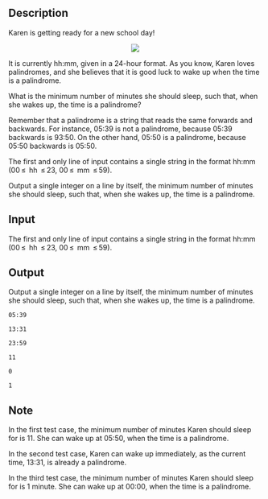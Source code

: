## Description

<div><p>Karen is getting ready for a new school day!</p><center> <img class="tex-graphics" src="file://MJQHn8PX.png" style="max-width: 100.0%;max-height: 100.0%;"> </center><p>It is currently <span class="tex-font-style-tt">hh:mm</span>, given in a 24-hour format. As you know, Karen loves <span class="tex-font-style-it">palindromes</span>, and she believes that it is good luck to wake up when the time is a palindrome.</p><p>What is the minimum number of minutes she should sleep, such that, when she wakes up, the time is a palindrome?</p><p>Remember that a palindrome is a string that reads the same forwards and backwards. For instance, <span class="tex-font-style-tt">05:39</span> is not a palindrome, because <span class="tex-font-style-tt">05:39</span> backwards is <span class="tex-font-style-tt">93:50</span>. On the other hand, <span class="tex-font-style-tt">05:50</span> is a palindrome, because <span class="tex-font-style-tt">05:50</span> backwards is <span class="tex-font-style-tt">05:50</span>.</p></div><div class="input-specification"><p>The first and only line of input contains a single string in the format <span class="tex-font-style-tt">hh:mm</span> (<span class="tex-span">00 ≤ </span> <span class="tex-font-style-tt">hh</span> <span class="tex-span"> ≤ 23</span>, <span class="tex-span">00 ≤ </span> <span class="tex-font-style-tt">mm</span> <span class="tex-span"> ≤ 59</span>).</p></div><div class="output-specification"><p>Output a single integer on a line by itself, the minimum number of minutes she should sleep, such that, when she wakes up, the time is a palindrome.</p></div>

## Input

<p>The first and only line of input contains a single string in the format <span class="tex-font-style-tt">hh:mm</span> (<span class="tex-span">00 ≤ </span> <span class="tex-font-style-tt">hh</span> <span class="tex-span"> ≤ 23</span>, <span class="tex-span">00 ≤ </span> <span class="tex-font-style-tt">mm</span> <span class="tex-span"> ≤ 59</span>).</p>

## Output

<p>Output a single integer on a line by itself, the minimum number of minutes she should sleep, such that, when she wakes up, the time is a palindrome.</p>





```input1
05:39

```




```input2
13:31

```




```input3
23:59

```




```output1
11

```




```output2
0

```




```output3
1

```



## Note

<p>In the first test case, the minimum number of minutes Karen should sleep for is <span class="tex-span">11</span>. She can wake up at <span class="tex-font-style-tt">05:50</span>, when the time is a palindrome.</p><p>In the second test case, Karen can wake up immediately, as the current time, <span class="tex-font-style-tt">13:31</span>, is already a palindrome.</p><p>In the third test case, the minimum number of minutes Karen should sleep for is <span class="tex-span">1</span> minute. She can wake up at <span class="tex-font-style-tt">00:00</span>, when the time is a palindrome.</p>
